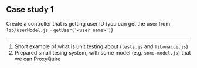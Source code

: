 ## Case study 1
Create a controller that is getting user ID (you can get the user
from `lib/userModel.js` - `getUser('<user name>')`)

-------

1. Short example of what is unit testing about (`tests.js` and `fibonacci.js`)
1. Prepared small tesing system, with some model (e.g. `some-model.js`) that we can ProxyQuire